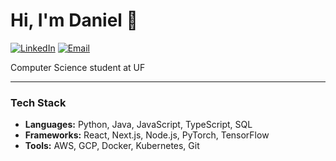 # Hi, I'm **Daniel** 👋

[![LinkedIn](https://img.shields.io/badge/LinkedIn-0077B5?style=for-the-badge&logo=linkedin&logoColor=white)](https://www.linkedin.com/in/danielgeorge922)
[![Email](https://img.shields.io/badge/Email-D14836?style=for-the-badge&logo=gmail&logoColor=white)](mailto:danielgeorge@ufl.edu)

Computer Science student at UF

---

### Tech Stack
* **Languages:** Python, Java, JavaScript, TypeScript, SQL
* **Frameworks:** React, Next.js, Node.js, PyTorch, TensorFlow
* **Tools:** AWS, GCP, Docker, Kubernetes, Git

